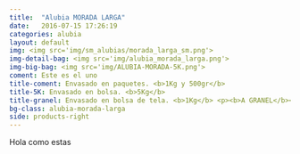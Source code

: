 ```yaml
---
title:  "Alubia MORADA LARGA"
date:   2016-07-15 17:26:19
categories: alubia
layout: default
img: <img src='img/sm_alubias/morada_larga_sm.png'>
img-detail-bag: <img src='img/alubia_morada_larga.png'>
img-big-bag: <img src='img/ALUBIA-MORADA-5K.png'>
coment: Este es el uno
title-coment: Envasado en paquetes. <b>1Kg y 500gr</b>
title-5K: Envasado en bolsa. <b>5Kg</b>
title-granel: Envasado en bolsa de tela. <b>1Kg</b> <p><b>A GRANEL</b><br> Envasado en bolsa de <b>10Kg, 25Kg</b> 
bg-class: alubia-morada-larga 
side: products-right
---
```


Hola como estas
